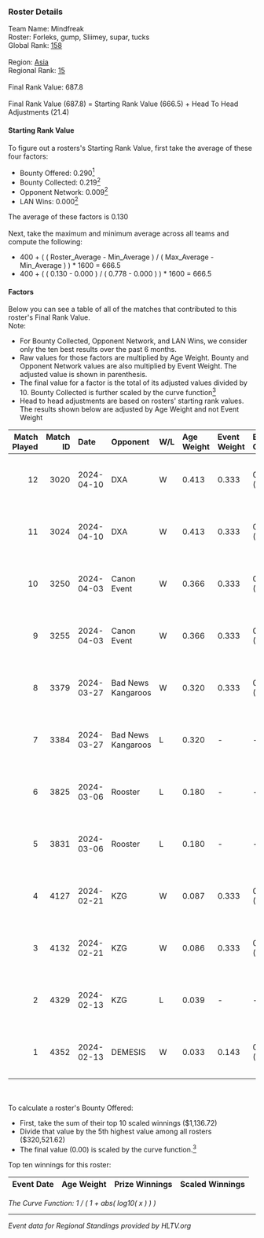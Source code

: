 ### Roster Details<br />
Team Name: Mindfreak<br />
Roster: Forleks, gump, Sliimey, supar, tucks<br />
Global Rank: [158](../standings_global.md)<br />
<br />
Region: [Asia]( ../standings_asia.md)<br />
Regional Rank: [15]( ../standings_asia.md)<br />
<br />
Final Rank Value:  687.8<br />
<br />
Final Rank Value (687.8) = Starting Rank Value (666.5) + Head To Head Adjustments (21.4)<br />

#### Starting Rank Value<br />
To figure out a rosters's Starting Rank Value, first take the average of these four factors:<br />
- Bounty Offered: 0.290[<sup>1</sup>](#table2)
- Bounty Collected: 0.219[<sup>2</sup>](#table1)
- Opponent Network: 0.009[<sup>2</sup>](#table1)
- LAN Wins: 0.000[<sup>2</sup>](#table1)

The average of these factors is 0.130<br />
<br />
Next, take the maximum and minimum average across all teams and compute the following:<br />
- 400 + ( ( Roster_Average - Min_Average ) / ( Max_Average - Min_Average ) ) * 1600 = 666.5
- 400 + ( ( 0.130 - 0.000 ) / ( 0.778 - 0.000 ) ) * 1600 = 666.5


#### Factors<br />
Below you can see a table of all of the matches that contributed to this roster's Final Rank Value.<br />
Note:<br />

- For Bounty Collected, Opponent Network, and LAN Wins, we consider only the ten best results over the past 6 months.
- Raw values for those factors are multiplied by Age Weight. Bounty and Opponent Network values are also multiplied by Event Weight. The adjusted value is shown in parenthesis.
- The final value for a factor is the total of its adjusted values divided by 10. Bounty Collected is further scaled by the curve function[<sup>3</sup>](#curveFunction)
- Head to head adjustments are based on rosters' starting rank values. The results shown below are adjusted by Age Weight and not Event Weight
<span id="table1"></span><br />


| Match Played | Match ID | Date       | Opponent           | W/L | Age Weight | Event Weight | Bounty Collected | Opponent Network | LAN Wins  | H2H Adj. | Roster                               |
| -: | -: | :- | :- | :- | :- | :- | :- | :- | :- | -: | :- |
|           12 |     3020 | 2024-04-10 | DXA                | W   | 0.413      | 0.333        | 0.002 (0.000)    | 0.217 (0.030)    | 0 (0.000) |     6.31 | Forleks, gump, Sliimey, supar, tucks |
|           11 |     3024 | 2024-04-10 | DXA                | W   | 0.413      | 0.333        | 0.002 (0.000)    | 0.217 (0.030)    | 0 (0.000) |     6.54 | Forleks, gump, Sliimey, supar, tucks |
|           10 |     3250 | 2024-04-03 | Canon Event        | W   | 0.366      | 0.333        | 0.000 (0.000)    | 0.000 (0.000)    | 0 (0.000) |     3.16 | Forleks, gump, Sliimey, supar, tucks |
|            9 |     3255 | 2024-04-03 | Canon Event        | W   | 0.366      | 0.333        | 0.000 (0.000)    | 0.000 (0.000)    | 0 (0.000) |     3.24 | Forleks, gump, Sliimey, supar, tucks |
|            8 |     3379 | 2024-03-27 | Bad News Kangaroos | W   | 0.320      | 0.333        | 0.016 (0.002)    | 0.217 (0.023)    | 0 (0.000) |     6.75 | Forleks, gump, Sliimey, supar, tucks |
|            7 |     3384 | 2024-03-27 | Bad News Kangaroos | L   | 0.320      | -            | -                | -                | -         |    -3.37 | Forleks, gump, Sliimey, supar, tucks |
|            6 |     3825 | 2024-03-06 | Rooster            | L   | 0.180      | -            | -                | -                | -         |    -1.94 | Forleks, gump, Sliimey, supar, tucks |
|            5 |     3831 | 2024-03-06 | Rooster            | L   | 0.180      | -            | -                | -                | -         |    -1.96 | Forleks, gump, Sliimey, supar, tucks |
|            4 |     4127 | 2024-02-21 | KZG                | W   | 0.087      | 0.333        | 0.005 (0.000)    | 0.106 (0.003)    | 0 (0.000) |     1.50 | Forleks, gump, Sliimey, supar, tucks |
|            3 |     4132 | 2024-02-21 | KZG                | W   | 0.086      | 0.333        | 0.005 (0.000)    | 0.106 (0.003)    | 0 (0.000) |     1.50 | Forleks, gump, Sliimey, supar, tucks |
|            2 |     4329 | 2024-02-13 | KZG                | L   | 0.039      | -            | -                | -                | -         |    -0.55 | deStiny, gump, Sliimey, supar, tucks |
|            1 |     4352 | 2024-02-13 | DEMESIS            | W   | 0.033      | 0.143        | 0.000 (0.000)    | 0.000 (0.000)    | 0 (0.000) |     0.19 | deStiny, gump, Sliimey, supar, tucks |

<br />
<span id="table2"></span><br />
To calculate a roster's Bounty Offered:<br />

- First, take the sum of their top 10 scaled winnings ($1,136.72)
- Divide that value by the 5th highest value among all rosters ($320,521.62)
- The final value (0.00) is scaled by the curve function.[<sup>3</sup>](#curveFunction)

Top ten winnings for this roster:<br />

| Event Date | Age Weight | Prize Winnings | Scaled Winnings |
| :- | -: | :- | :- |


<span id="curveFunction"></span>_The Curve Function: 1 / ( 1 + abs( log10( x ) ) )_<br />

---
_Event data for Regional Standings provided by HLTV.org_<br />
